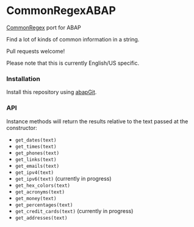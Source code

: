 # CommonRegexABAP
[CommonRegex](https://github.com/madisonmay/CommonRegex/ "CommonRegex") port for ABAP

Find a lot of kinds of common information in a string.

Pull requests welcome!

Please note that this is currently English/US specific.

### Installation

Install this repository using [abapGit](https://github.com/larshp/abapGit#abapgit).

### API

Instance methods will return the results relative to the text passed at the constructor:
* `get_dates(text)`
* `get_times(text)`
* `get_phones(text)`
* `get_links(text)`
* `get_emails(text)`
* `get_ipv4(text)`
* `get_ipv6(text)` (currently in progress)
* `get_hex_colors(text)`
* `get_acronyms(text)`
* `get_money(text)`
* `get_percentages(text)` 
* `get_credit_cards(text)` (currently in progress)
* `get_addresses(text)`